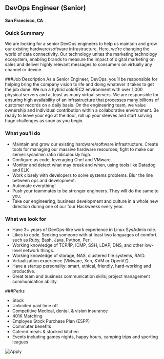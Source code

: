## DevOps Engineer (Senior)
#### San Francisco, CA

### Quick Summary
We are looking for a senior DevOps engineers to help us maintain and grow our existing hardware/software infrastructure. Here, we’re changing the world of data connectivity. Our technology unites the marketing technology ecosystem, enabling brands to measure the impact of digital marketing on sales and deliver highly relevant messages to consumers on virtually any channel or device.

###Job Description
As a Senior Engineer, DevOps, you’ll be responsible for helping bring the company vision to life and doing whatever it takes to get the job done. We run a hybrid colo/EC2 environment with over 1,000 physical servers and at least as many virtual servers. We are responsible for ensuring high availability of an infrastructure that processes many billions of customer records on a daily basis.
On the engineering team, we value ownership and individual contribution within a collaborative environment. Be ready to leave your ego at the door, roll up your sleeves and start solving huge challenges as soon as you begin.

### What you'll do
+	Maintain and grow our existing hardware/software infrastructure. Create tools for managing our massive hardware resources; fight to make our server:sysadmin ratio ridiculously high.
+	Configure as code, leveraging Chef and VMware.
+	Monitor and detect what may break and when, using tools like Datadog and ELK
+	Work closely with developers to solve systems problems. Blur the line between ops and development.
+	Automate everything!
+	Push your teammates to be stronger engineers. They will do the same to you.
+	Take our engineering, business development and culture in a whole new direction during one of our four Hackweeks every year.

### What we look for
+	Have 3+ years of DevOps-like work experience in Linux SysAdmin role.
+	Likes to code. Seeking someone with at least two languages of comfort, such as Ruby, Bash, Java, Python, Perl.
+	Working knowledge of TCP/IP, ICMP, SSH, LDAP, DNS, and other low-level network things.
+	Working knowledge of storage, NAS, clustered file systems, RAID.
+	Virtualization experience (VMware, Xen, KVM or OpenVZ).
+	Have a startup personality: smart, ethical, friendly, hard-working and productive.
+	Great team and business communication skills; project management communication ability.

###Perks
+	Stock
+	Unlimited paid time off
+	Competitive Medical, dental, & vision insurance
+	401K Matching
+	Employee Stock Purchase Plan (ESPP)
+	Commuter benefits
+	Catered meals & stocked kitchen
+	Events including games nights, happy hours, camping trips and sporting leagues


![Apply](https://dabuttonfactory.com/button.png?t=Apply&f=Calibri-Bold&ts=24&tc=fff&tshs=1&tshc=000&hp=20&vp=8&c=5&bgt=gradient&bgc=3d85c6&ebgc=073763)
